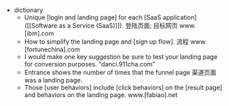 - dictionary
    - Unique [login and landing page] for each [SaaS application]([[Software as a Service (SaaS)]]). 登陆页面; 目标网页 www.[ibm].com
    - How to simplify the landing page and [sign up flow]. 流程 www.[fortunechina].com
    - I would make one key suggestion be sure to test your landing page for conversion purposes. "danci.911cha.com"
    - Entrance shows the number of times that the funnel page 渠道页面 was a landing page. 
    - Those [user behaviors] include [click behaviors] on the [result page] and behaviors on the landing page. www.[fabiao].net
